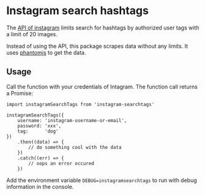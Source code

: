 # Instagram search hashtags

The [API of instagram](https://www.instagram.com/developer/endpoints/tags/)
limits search for hashtags by authorized user tags with a limit of 20 images.

Instead of using the API, this package scrapes data without any limits. It
uses [phantomjs](http://phantomjs.org/) to get the data.


## Usage

Call the function with your credentials of Intagram.
The function call returns a Promise:

    import instagramSearchTags from 'instagram-searchtags'

    instagramSearchTags({
        username: 'instagram-username-or-email',
        password: 'xxx',
        tag:      'dog'
    })
        .then((data) => {
            // do something cool with the data
        })
        .catch((err) => {
            // oops an error occured
        })


Add the environment variable `DEBUG=instagramsearchtags` to run with debug
information in the console.
